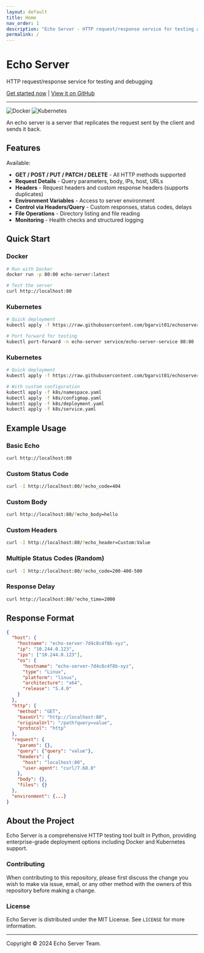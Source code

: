 ```yaml
---
layout: default
title: Home
nav_order: 1
description: "Echo Server - HTTP request/response service for testing and debugging"
permalink: /
---
```


# Echo Server

HTTP request/response service for testing and debugging

[Get started now](#quick-start) | [View it on GitHub](https://github.com/bgarvit01/echoserver)

---

![Docker](https://img.shields.io/badge/docker-%230db7ed.svg?style=for-the-badge&logo=docker&logoColor=white)
![Kubernetes](https://img.shields.io/badge/kubernetes-%23326ce5.svg?style=for-the-badge&logo=kubernetes&logoColor=white)


An echo server is a server that replicates the request sent by the client and sends it back.

## Features

Available:
- **GET / POST / PUT / PATCH / DELETE** - All HTTP methods supported
- **Request Details** - Query parameters, body, IPs, host, URLs
- **Headers** - Request headers and custom response headers (supports duplicates)
- **Environment Variables** - Access to server environment
- **Control via Headers/Query** - Custom responses, status codes, delays
- **File Operations** - Directory listing and file reading
- **Monitoring** - Health checks and structured logging

## Quick Start

### Docker
```bash
# Run with Docker
docker run -p 80:80 echo-server:latest

# Test the server
curl http://localhost:80
```

### Kubernetes
```bash
# Quick deployment
kubectl apply -f https://raw.githubusercontent.com/bgarvit01/echoserver/main/k8s/echo-server-all.yaml

# Port forward for testing
kubectl port-forward -n echo-server service/echo-server-service 80:80
```

### Kubernetes

```bash
# Quick deployment
kubectl apply -f https://raw.githubusercontent.com/bgarvit01/echoserver/main/k8s/echo-server-all.yaml

# With custom configuration
kubectl apply -f k8s/namespace.yaml
kubectl apply -f k8s/configmap.yaml
kubectl apply -f k8s/deployment.yaml
kubectl apply -f k8s/service.yaml
```

## Example Usage

### Basic Echo
```bash
curl http://localhost:80
```

### Custom Status Code
```bash
curl -I http://localhost:80/?echo_code=404
```

### Custom Body
```bash
curl http://localhost:80/?echo_body=hello
```

### Custom Headers
```bash
curl -I http://localhost:80/?echo_header=Custom:Value
```

### Multiple Status Codes (Random)
```bash
curl -I http://localhost:80/?echo_code=200-400-500
```

### Response Delay
```bash
curl http://localhost:80/?echo_time=2000
```

## Response Format

```json
{
  "host": {
    "hostname": "echo-server-7d4c8c4f8b-xyz",
    "ip": "10.244.0.123",
    "ips": ["10.244.0.123"],
    "os": {
      "hostname": "echo-server-7d4c8c4f8b-xyz",
      "type": "Linux",
      "platform": "linux",
      "architecture": "x64",
      "release": "5.4.0"
    }
  },
  "http": {
    "method": "GET",
    "baseUrl": "http://localhost:80",
    "originalUrl": "/path?query=value",
    "protocol": "http"
  },
  "request": {
    "params": {},
    "query": {"query": "value"},
    "headers": {
      "host": "localhost:80",
      "user-agent": "curl/7.68.0"
    },
    "body": {},
    "files": {}
  },
  "environment": {...}
}
```

## About the Project

Echo Server is a comprehensive HTTP testing tool built in Python, providing enterprise-grade deployment options including Docker and Kubernetes support.

### Contributing

When contributing to this repository, please first discuss the change you wish to make via issue, email, or any other method with the owners of this repository before making a change.

### License

Echo Server is distributed under the MIT License. See `LICENSE` for more information.

---

Copyright © 2024 Echo Server Team.
